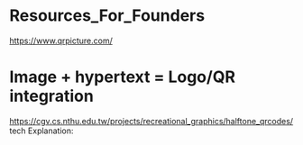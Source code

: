 # Resources_For_Founders

https://www.qrpicture.com/
# Image + hypertext = Logo/QR integration

https://cgv.cs.nthu.edu.tw/projects/recreational_graphics/halftone_qrcodes/
tech Explanation:
